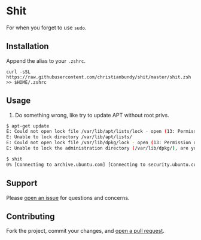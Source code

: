 Shit
======

For when you forget to use `sudo`.

## Installation

Append the alias to your `.zshrc`.

```
curl -sSL https://raw.githubusercontent.com/christianbundy/shit/master/shit.zsh >> $HOME/.zshrc
```

## Usage

1. Do something wrong, like try to update APT without root privs.

```sh
$ apt-get update
E: Could not open lock file /var/lib/apt/lists/lock - open (13: Permission denied)
E: Unable to lock directory /var/lib/apt/lists/
E: Could not open lock file /var/lib/dpkg/lock - open (13: Permission denied)
E: Unable to lock the administration directory (/var/lib/dpkg/), are you root?

$ shit
0% [Connecting to archive.ubuntu.com] [Connecting to security.ubuntu.com]
```


## Support

Please [open an issue](https://github.com/christianbundy/shit/issues/new) for questions and concerns.

## Contributing

Fork the project, commit your changes, and [open a pull request](https://github.com/christianbundy/shit/compare/).
